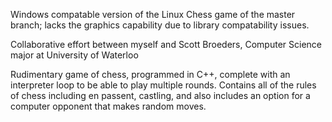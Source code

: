 Windows compatable version of the Linux Chess game of the master branch; lacks the graphics capability due to library compatability issues.

Collaborative effort between myself and Scott Broeders, Computer Science major at University of Waterloo

Rudimentary game of chess, programmed in C++, complete with an interpreter loop to be able to play multiple rounds. Contains all
of the rules of chess including en passent, castling, and also includes an option for a computer opponent that
makes random moves.
